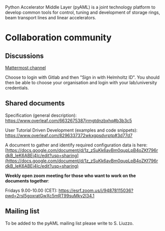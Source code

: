 Python Accelerator Middle Layer (pyAML) is a joint technology platform to develop common tools for control, tuning and development of storage rings, beam transport lines and linear accelerators.

# Collaboration community

## Discussions

[Mattermost channel](https://mattermost.hzdr.de/signup_user_complete/?id=cdcea9p8hfr3ic8jdrrydzxxpy&md=link&sbr=su)

Choose to login with Gitlab and then "Sign in with Helmholtz ID". You should then be able to choose your organisation and login with your lab/university credentials.

## Shared documents

Specification (general description):  https://www.overleaf.com/6632675387jrmgtdnzbxhq#b3b3c5

User Tutorial Driven Development (examples and code snippets):  https://www.overleaf.com/8296337372wkxgpsdvrptp#3d77d7

A document to gather and identify required configuration data is here: [https://docs.google.com/document/d/1z_zSuKk6avBm0qupLpB4oZKf796rdkB_IeK6ABEj4Ic/edit?usp=sharing](https://docs.google.com/document/d/1z_zSuKk6avBm0qupLpB4oZKf796rdkB_IeK6ABEj4Ic/edit?usp=sharing)

**Weekly open zoom meeting for those who want to work on the documents together**:

Fridays 9.00-10.00 (CET): https://esrf.zoom.us/j/94878115036?pwd=2rsI5goxratGwXc5mRT99suMky2I34.1

## Mailing list

To be added to the pyAML mailing list please write to S. Liuzzo.
